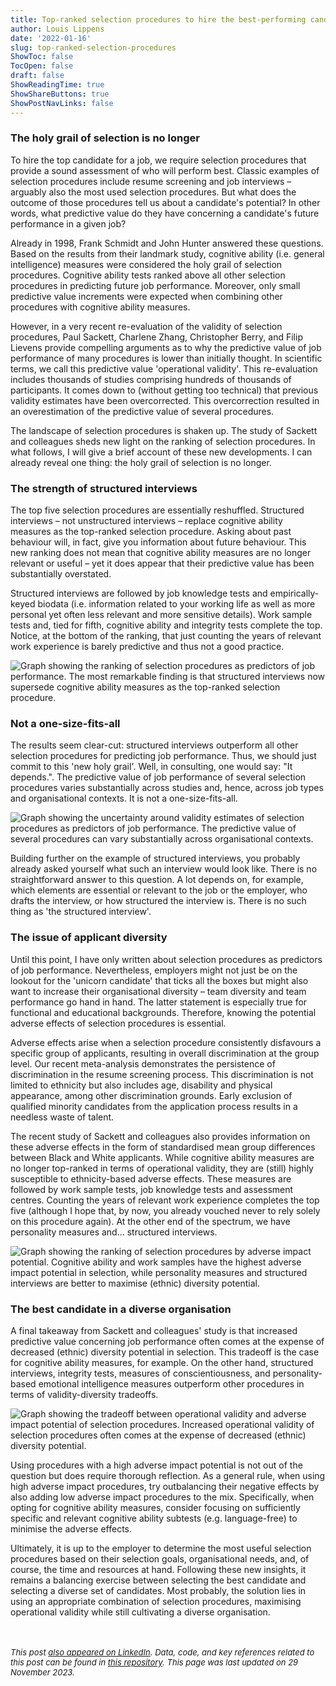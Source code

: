 ```yaml
---
title: Top-ranked selection procedures to hire the best-performing candidate
author: Louis Lippens
date: '2022-01-16'
slug: top-ranked-selection-procedures
ShowToc: false
TocOpen: false
draft: false
ShowReadingTime: true
ShowShareButtons: true
ShowPostNavLinks: false
---
```



### The holy grail of selection is no longer
To hire the top candidate for a job, we require selection procedures that provide a sound assessment of who will perform best. Classic examples of selection procedures include resume screening and job interviews – arguably also the most used selection procedures. But what does the outcome of those procedures tell us about a candidate's potential? In other words, what predictive value do they have concerning a candidate's future performance in a given job?

Already in 1998, Frank Schmidt and John Hunter answered these questions. Based on the results from their landmark study, cognitive ability (i.e. general intelligence) measures were considered the holy grail of selection procedures. Cognitive ability tests ranked above all other selection procedures in predicting future job performance. Moreover, only small predictive value increments were expected when combining other procedures with cognitive ability measures.

However, in a very recent re-evaluation of the validity of selection procedures, Paul Sackett, Charlene Zhang, Christopher Berry, and Filip Lievens provide compelling arguments as to why the predictive value of job performance of many procedures is lower than initially thought. In scientific terms, we call this predictive value 'operational validity'. This re-evaluation includes thousands of studies comprising hundreds of thousands of participants. It comes down to (without getting too technical) that previous validity estimates have been overcorrected. This overcorrection resulted in an overestimation of the predictive value of several procedures.

The landscape of selection procedures is shaken up. The study of Sackett and colleagues sheds new light on the ranking of selection procedures. In what follows, I will give a brief account of these new developments. I can already reveal one thing: the holy grail of selection is no longer.

### The strength of structured interviews
The top five selection procedures are essentially reshuffled. Structured interviews – not unstructured interviews – replace cognitive ability measures as the top-ranked selection procedure. Asking about past behaviour will, in fact, give you information about future behaviour. This new ranking does not mean that cognitive ability measures are no longer relevant or useful – yet it does appear that their predictive value has been substantially overstated.

Structured interviews are followed by job knowledge tests and empirically-keyed biodata (i.e. information related to your working life as well as more personal yet often less relevant and more sensitive details). Work sample tests and, tied for fifth, cognitive ability and integrity tests complete the top. Notice, at the bottom of the ranking, that just counting the years of relevant work experience is barely predictive and thus not a good practice.

![Graph showing the ranking of selection procedures as predictors of job performance. The most remarkable finding is that structured interviews now supersede cognitive ability measures as the top-ranked selection procedure.](https://raw.githubusercontent.com/lglip/selectionprocedures/main/img/sackett_p_ordered.png)

### Not a one-size-fits-all
The results seem clear-cut: structured interviews outperform all other selection procedures for predicting job performance. Thus, we should just commit to this 'new holy grail'. Well, in consulting, one would say: "It depends.". The predictive value of job performance of several selection procedures varies substantially across studies and, hence, across job types and organisational contexts. It is not a one-size-fits-all.

![Graph showing the uncertainty around validity estimates of selection procedures as predictors of job performance. The predictive value of several procedures can vary substantially across organisational contexts.](https://raw.githubusercontent.com/lglip/selectionprocedures/main/img/sackett_p_uncertainty.png)

Building further on the example of structured interviews, you probably already asked yourself what such an interview would look like. There is no straightforward answer to this question. A lot depends on, for example, which elements are essential or relevant to the job or the employer, who drafts the interview, or how structured the interview is. There is no such thing as 'the structured interview'.

### The issue of applicant diversity
Until this point, I have only written about selection procedures as predictors of job performance. Nevertheless, employers might not just be on the lookout for the 'unicorn candidate' that ticks all the boxes but might also want to increase their organisational diversity – team diversity and team performance go hand in hand. The latter statement is especially true for functional and educational backgrounds. Therefore, knowing the potential adverse effects of selection procedures is essential.

Adverse effects arise when a selection procedure consistently disfavours a specific group of applicants, resulting in overall discrimination at the group level. Our recent meta-analysis demonstrates the persistence of discrimination in the resume screening process. This discrimination is not limited to ethnicity but also includes age, disability and physical appearance, among other discrimination grounds. Early exclusion of qualified minority candidates from the application process results in a needless waste of talent.

The recent study of Sackett and colleagues also provides information on these adverse effects in the form of standardised mean group differences between Black and White applicants. While cognitive ability measures are no longer top-ranked in terms of operational validity, they are (still) highly susceptible to ethnicity-based adverse effects. These measures are followed by work sample tests, job knowledge tests and assessment centres. Counting the years of relevant work experience completes the top five (although I hope that, by now, you already vouched never to rely solely on this procedure again). At the other end of the spectrum, we have personality measures and… structured interviews.

![Graph showing the ranking of selection procedures by adverse impact potential. Cognitive ability and work samples have the highest adverse impact potential in selection, while personality measures and structured interviews are better to maximise (ethnic) diversity potential.](https://raw.githubusercontent.com/lglip/selectionprocedures/main/img/sackett_bw_d_ordered.png)

### The best candidate in a diverse organisation
A final takeaway from Sackett and colleagues' study is that increased predictive value concerning job performance often comes at the expense of decreased (ethnic) diversity potential in selection. This tradeoff is the case for cognitive ability measures, for example. On the other hand, structured interviews, integrity tests, measures of conscientiousness, and personality-based emotional intelligence measures outperform other procedures in terms of validity-diversity tradeoffs.

![Graph showing the tradeoff between operational validity and adverse impact potential of selection procedures. Increased operational validity of selection procedures often comes at the expense of decreased (ethnic) diversity potential.](https://raw.githubusercontent.com/lglip/selectionprocedures/main/img/sackett_p_bw_d.png)

Using procedures with a high adverse impact potential is not out of the question but does require thorough reflection. As a general rule, when using high adverse impact procedures, try outbalancing their negative effects by also adding low adverse impact procedures to the mix. Specifically, when opting for cognitive ability measures, consider focusing on sufficiently specific and relevant cognitive ability subtests (e.g. language-free) to minimise the adverse effects.

Ultimately, it is up to the employer to determine the most useful selection procedures based on their selection goals, organisational needs, and, of course, the time and resources at hand. Following these new insights, it remains a balancing exercise between selecting the best candidate and selecting a diverse set of candidates. Most probably, the solution lies in using an appropriate combination of selection procedures, maximising operational validity while still cultivating a diverse organisation.

<br></br>
<font size="2"> _This post [also appeared on LinkedIn](https://www.linkedin.com/pulse/top-ranked-selection-tools-hire-best-performing-louis-lippens). Data, code, and key references related to this post can be found in [this repository](https://github.com/lglip/selectionprocedures). This page was last updated on 29 November 2023._ <font>

